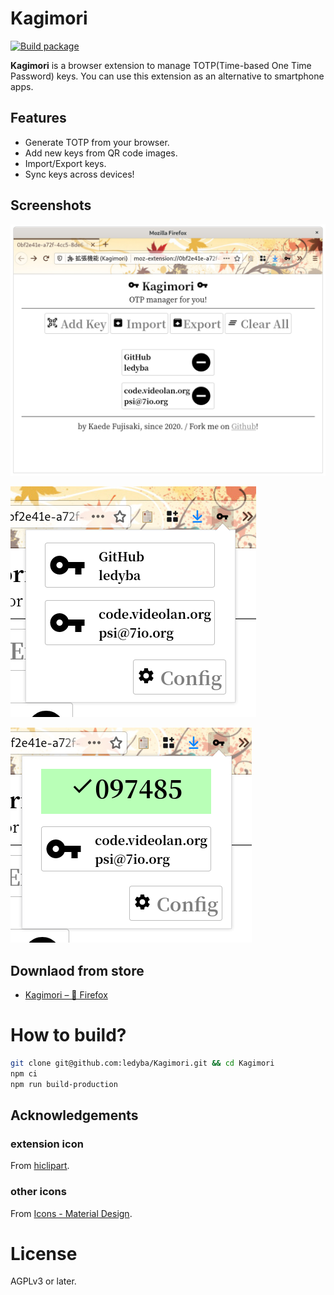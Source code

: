 # Kagimori

[![Build package](https://github.com/ledyba/Kagimori/workflows/Build%20package/badge.svg)](https://github.com/ledyba/Kagimori/actions?query=workflow%3A%22Build+package%22)

**Kagimori** is a browser extension to manage TOTP(Time-based One Time Password) keys. You can use this extension as an alternative to smartphone apps.

## Features

- Generate TOTP from your browser.
- Add new keys from QR code images.
- Import/Export keys.
- Sync keys across devices!

## Screenshots

![.github/img1.png](.github/img1.png)

![.github/img2.png](.github/img2.png)

![.github/img3.png](.github/img3.png)

## Downlaod from store

- [Kagimori – 🦊 Firefox](https://addons.mozilla.org/ja/firefox/addon/kagimori/)

# How to build?

```bash
git clone git@github.com:ledyba/Kagimori.git && cd Kagimori
npm ci
npm run build-production
```

## Acknowledgements

### extension icon

From [hiclipart](https://www.hiclipart.com/free-transparent-background-png-clipart-ddehg).

### other icons

From [Icons - Material Design](https://material.io/resources/icons/).

# License

AGPLv3 or later.
